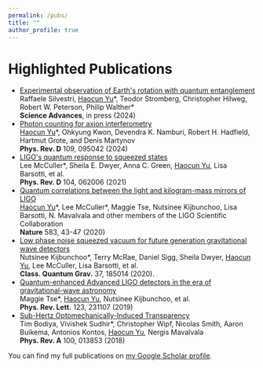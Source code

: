 ```yaml
---
permalink: /pubs/
title: ""
author_profile: true
---
```



# Highlighted Publications
* [Experimental observation of Earth's rotation with quantum entanglement]()  <br>  Raffaele Silvestri, <ins>Haocun Yu</ins>\*, Teodor Stromberg, Christopher Hilweg, Robert W. Peterson, Philip Walther\* <br>  **Science Advances**, in press (2024)
* [Photon counting for axion interferometry](https://journals.aps.org/prd/abstract/10.1103/PhysRevD.109.095042)  <br> <ins>Haocun Yu</ins>\*, Ohkyung Kwon, Devendra K. Namburi, Robert H. Hadfield, Hartmut Grote, and Denis Martynov <br> **Phys. Rev. D** 109, 095042 (2024)
*  [LIGO's quantum response to squeezed states](https://journals.aps.org/prd/abstract/10.1103/PhysRevD.104.062006) <br> Lee McCuller\*, Sheila E. Dwyer, Anna C. Green, <ins>Haocun Yu</ins>, Lisa Barsotti, et al. <br> **Phys. Rev. D** 104, 062006 (2021)
* [Quantum correlations between the light and kilogram-mass mirrors of LIGO](https://www.nature.com/articles/s41586-020-2420-8)  <br> <ins>Haocun Yu</ins>\*, Lee McCuller\*, Maggie Tse, Nutsinee Kijbunchoo, Lisa Barsotti, N. Mavalvala and other members of the LIGO Scientific Collaboration  <br>  **Nature** 583, 43-47 (2020)
* [Low phase noise squeezed vacuum for future generation gravitational wave detectors](https://iopscience.iop.org/article/10.1088/1361-6382/aba4bb) <br> Nutsinee Kijbunchoo\*, Terry McRae, Daniel Sigg, Sheila Dwyer, <ins>Haocun Yu</ins>, Lee McCuller, Lisa Barsotti, et al. <br> **Class. Quantum Grav.** 37, 185014 (2020).
* [Quantum-enhanced Advanced LIGO detectors in the era of gravitational-wave astronomy](https://journals.aps.org/prl/abstract/10.1103/PhysRevLett.123.231107) <br> Maggie Tse*, <ins>Haocun Yu</ins>, Nutsinee Kijbunchoo, et al. <br> **Phys. Rev. Lett.** 123, 231107 (2019)
* [Sub-Hertz Optomechanically-Induced Transparency](https://journals.aps.org/pra/abstract/10.1103/PhysRevA.100.013853) <br> Tim Bodiya, Vivishek Sudhir\*, Christopher Wipf, Nicolas Smith, Aaron Buikema, Antonios Kontos, <ins>Haocun Yu</ins>, Nergis Mavalvala <br> **Phys. Rev. A** 100, 013853 (2018)




<div class="wordwrap">You can find my full publications on <a href="{{site.author.googlescholar}}">my Google Scholar profile</a>.</div>

<!--
7.		B. P. Abbott, Haocun Yu, et al. (LSC and Virgo Collaboration*)
	GW190521: A Binary Black Hole Merger with a Total Mass of 150 M⊙
	Phys. Rev. Lett. 125, 101102 (2020).
8.		A. B. Buikema, et al. (LSC Instrument Authors)
	Sensitivity and performance of the Advanced LIGO detectors in the third observing run
	Phys. Rev. D 102, 062003 (2020).

10.		B. P. Abbott, Haocun Yu, et al. (LSC and Virgo Collaboration*)
	GW170817: Measurements of neutron star radii and equation of state
	Phys. Rev. Lett. 121 (16), 161101 (2018).
* All equally contributed author
-->
